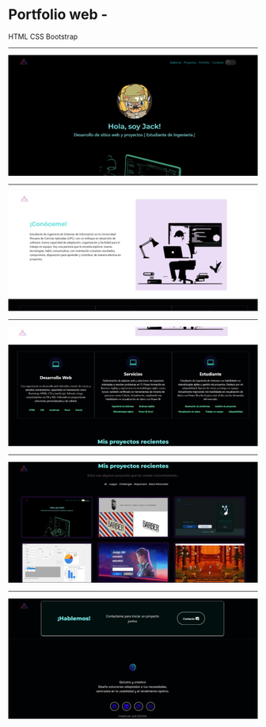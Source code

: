 # Portfolio web - 
HTML CSS Bootstrap

<hr>

![](https://github.com/Jsckbe/portfolio-web/blob/main/imagenes/readme/SS1.jpg)
<hr>

![](https://github.com/Jsckbe/portfolio-web/blob/main/imagenes/readme/SS2.jpg)
<hr>

![](https://github.com/Jsckbe/portfolio-web/blob/main/imagenes/readme/SS3.jpg)
<hr>

![](https://github.com/Jsckbe/portfolio-web/blob/main/imagenes/readme/SS4.jpg)
<hr>

![](https://github.com/Jsckbe/portfolio-web/blob/main/imagenes/readme/SS5.jpg)
